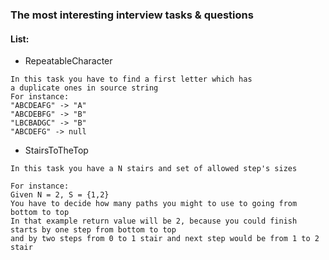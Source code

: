 ### The most interesting interview tasks & questions

#### List:
 
- RepeatableCharacter

```text
In this task you have to find a first letter which has 
a duplicate ones in source string
For instance:
"ABCDEAFG" -> "A"
"ABCDEBFG" -> "B"
"LBCBADGC" -> "B"
"ABCDEFG" -> null
```

- StairsToTheTop

```text
In this task you have a N stairs and set of allowed step's sizes

For instance:
Given N = 2, S = {1,2}
You have to decide how many paths you might to use to going from bottom to top
In that example return value will be 2, because you could finish starts by one step from bottom to top
and by two steps from 0 to 1 stair and next step would be from 1 to 2 stair
```